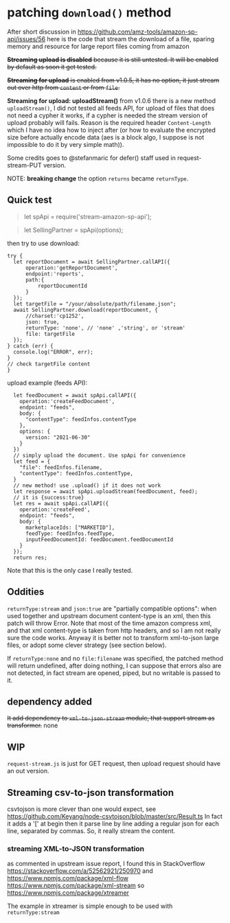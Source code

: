 # patching `download()` method

After short discussion in https://github.com/amz-tools/amazon-sp-api/issues/56
here is the code that stream the download of a file, sparing memory and resource for large report files coming from amazon

~~**Streaming upload is disabled** because it is still untested. It will be enabled by default as soon it get tested.~~

~~**Streaming for upload** is enabled from v1.0.5, it has no option, it just stream out over http from `content` or from `file`.~~

**Streaming for upload: uploadStream()** from v1.0.6 there is a new method `uploadStream()`, I did not tested all feeds API, for upload of files that does not need a cypher it works, if a cypher is needed the stream version of upload probably will fails. Reason is the required header `Content-Length` which I have no idea how to inject after (or how to evaluate the encrypted size before actually encode data (aes is a block algo, I suppose is not impossible to do it by very simple math)).

Some credits goes to @stefanmaric for defer() staff used in request-stream-PUT version.


NOTE: **breaking change** the option `returns` became `returnType`.

## Quick test

> let spApi = require('stream-amazon-sp-api');

> let SellingPartner = spApi(options);

then try to use download:

```
try {
  let reportDocument = await SellingPartner.callAPI({
      operation:'getReportDocument',
      endpoint:'reports',
      path:{
          reportDocumentId
      }
  });
  let targetFile = "/your/absolute/path/filename.json";
  await SellingPartner.download(reportDocument, {
      //charset:'cp1252',
      json: true,
      returnType: 'none', // 'none' ,'string', or 'stream'
      file: targetFile
  });
} catch (err) {
  console.log("ERROR", err);
}
// check targetFile content
}
```

upload example (feeds API):

```
  let feedDocument = await spApi.callAPI({
    operation:'createFeedDocument',
    endpoint: "feeds",
    body: {
      "contentType": feedInfos.contentType
    },
    options: {
      version: "2021-06-30"
    }
  })
  // simply upload the document. Use spApi for convenience
  let feed = {
    "file": feedInfos.filename,
    "contentType": feedInfos.contentType,
  }
  // new method! use .upload() if it does not work
  let response = await spApi.uploadStream(feedDocument, feed);
  // it is {success:true}
  let res = await spApi.callAPI({
    operation:'createFeed',
    endpoint: "feeds",
    body: {
      marketplaceIds: ["MARKETID"],
      feedType: feedInfos.feedType,
      inputFeedDocumentId: feedDocument.feedDocumentId
    }
  });
  return res;
```
Note that this is the only case I really tested.

## Oddities

`returnType:stream` and `json:true` are "partially compatible options": when used together and upstream document content-type is an xml, then this patch will throw Error.
Note that most of the time amazon compress xml, and that xml content-type is taken from http headers, and so I am not really sure the code works.
Anyway it is better not to transform xml-to-json large files, or adopt some clever strategy (see section below).

If `returnType:none` and no `file:filename` was specified, the patched method will return undefined, after doing nothing, I can suppose that errors also are not detected, in fact stream are opened, piped, but no writable is passed to it.

## dependency added

~~It add dependency to `xml-to-json-stream` module, that support stream as transformer.~~
none

## WIP

`request-stream.js` is just for GET request, then upload request should have an out version.


## Streaming csv-to-json transformation

csvtojson is more clever than one would expect, see https://github.com/Keyang/node-csvtojson/blob/master/src/Result.ts
In fact it adds a '[' at begin then it parse line by line adding a regular json for each line, separated by commas.
So, it really stream the content.

### streaming XML-to-JSON transformation

as commented in upstream issue report, I found this in StackOverflow
https://stackoverflow.com/a/52562921/250970
and https://www.npmjs.com/package/xml-flow https://www.npmjs.com/package/xml-stream so
https://www.npmjs.com/package/xtreamer

The example in xtreamer is simple enough to be used with `returnType:stream`
